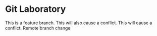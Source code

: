 # Git Laboratory
This is a feature branch.
This will also cause a conflict.
This will cause a conflict.
Remote branch change
